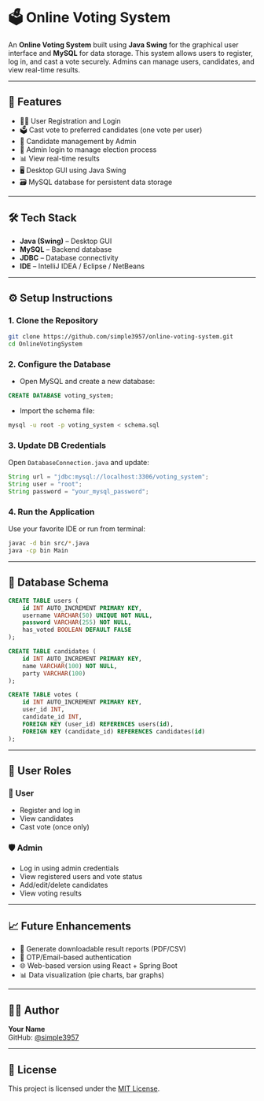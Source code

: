 # 🗳️ Online Voting System

An **Online Voting System** built using **Java Swing** for the graphical user interface and **MySQL** for data storage. This system allows users to register, log in, and cast a vote securely. Admins can manage users, candidates, and view real-time results.

---

## 📌 Features

- 🧑‍💼 User Registration and Login  
- 🗳️ Cast vote to preferred candidates (one vote per user)  
- 👥 Candidate management by Admin  
- 🔐 Admin login to manage election process  
- 📊 View real-time results  
- 🖥️ Desktop GUI using Java Swing  
- 🗃️ MySQL database for persistent data storage  

---

## 🛠️ Tech Stack

- **Java (Swing)** – Desktop GUI  
- **MySQL** – Backend database  
- **JDBC** – Database connectivity  
- **IDE** – IntelliJ IDEA / Eclipse / NetBeans  

---


## ⚙️ Setup Instructions

### 1. Clone the Repository

```bash
git clone https://github.com/simple3957/online-voting-system.git
cd OnlineVotingSystem
```

### 2. Configure the Database

- Open MySQL and create a new database:

```sql
CREATE DATABASE voting_system;
```

- Import the schema file:

```bash
mysql -u root -p voting_system < schema.sql
```

### 3. Update DB Credentials

Open `DatabaseConnection.java` and update:

```java
String url = "jdbc:mysql://localhost:3306/voting_system";
String user = "root";
String password = "your_mysql_password";
```

### 4. Run the Application

Use your favorite IDE or run from terminal:

```bash
javac -d bin src/*.java
java -cp bin Main
```

---

## 🧾 Database Schema

```sql
CREATE TABLE users (
    id INT AUTO_INCREMENT PRIMARY KEY,
    username VARCHAR(50) UNIQUE NOT NULL,
    password VARCHAR(255) NOT NULL,
    has_voted BOOLEAN DEFAULT FALSE
);

CREATE TABLE candidates (
    id INT AUTO_INCREMENT PRIMARY KEY,
    name VARCHAR(100) NOT NULL,
    party VARCHAR(100)
);

CREATE TABLE votes (
    id INT AUTO_INCREMENT PRIMARY KEY,
    user_id INT,
    candidate_id INT,
    FOREIGN KEY (user_id) REFERENCES users(id),
    FOREIGN KEY (candidate_id) REFERENCES candidates(id)
);
```

---

## 🔐 User Roles

### 👤 User
- Register and log in
- View candidates
- Cast vote (once only)

### 🛡️ Admin
- Log in using admin credentials
- View registered users and vote status
- Add/edit/delete candidates
- View voting results

---

## 📈 Future Enhancements

- 🧾 Generate downloadable result reports (PDF/CSV)
- 🔐 OTP/Email-based authentication
- 🌐 Web-based version using React + Spring Boot
- 📊 Data visualization (pie charts, bar graphs)

---

## 👨‍💻 Author

**Your Name**  
GitHub: [@simple3957](https://github.com/simple3957)

---

## 📄 License

This project is licensed under the [MIT License](LICENSE).
